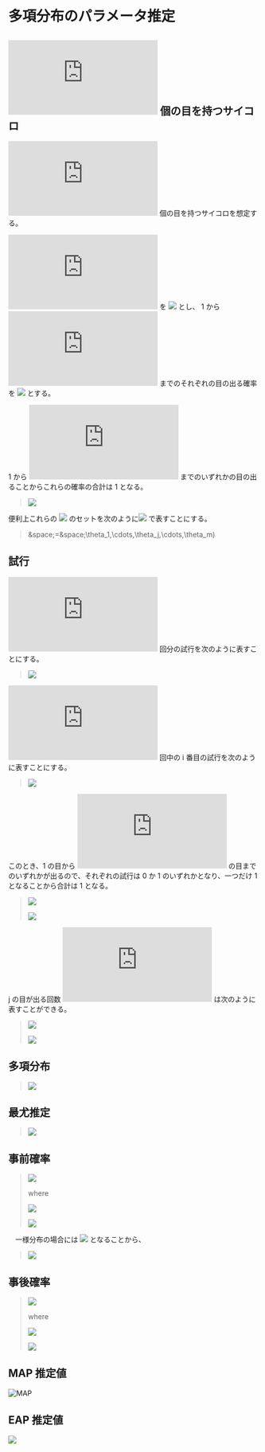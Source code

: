 # 多項分布のパラメータ推定

## ![m](https://latex.codecogs.com/gif.latex?m) 個の目を持つサイコロ

![m](https://latex.codecogs.com/gif.latex?m) 個の目を持つサイコロを想定する。

![j](https://latex.codecogs.com/gif.latex?j) を ![](https://latex.codecogs.com/gif.latex?1\leq&space;j\leq&space;m) とし、
1 から ![m](https://latex.codecogs.com/gif.latex?m) までのそれぞれの目の出る確率を ![](https://latex.codecogs.com/gif.latex?\theta_j) とする。

1 から ![m](https://latex.codecogs.com/gif.latex?m) までのいずれかの目の出ることからこれらの確率の合計は 1 となる。

> ![](https://latex.codecogs.com/gif.latex?\sum_{j=1}^m\theta_j=1)

便利上これらの ![](https://latex.codecogs.com/gif.latex?\theta_j) のセットを次のように![](https://latex.codecogs.com/gif.latex?\boldsymbol{\theta}) で表すことにする。

> 
> &space;=&space;\theta_1,\cdots,\theta_j,\cdots,\theta_m)
> 


## 試行

![n](https://latex.codecogs.com/gif.latex?n) 回分の試行を次のように表すことにする。

> 
> ![](https://latex.codecogs.com/gif.latex?\boldsymbol{x}&space;=&space;\boldsymbol{x}_1,\cdots,\boldsymbol{x}_i,\cdots,\boldsymbol{x}_n)
> 

![n](https://latex.codecogs.com/gif.latex?n) 回中の i 番目の試行を次のように表すことにする。

> ![](https://latex.codecogs.com/gif.latex?\boldsymbol{x}_i&space;=&space;x_{1j},\cdots,x_{ij},\cdots,x_{nj})

このとき、1 の目から ![m](https://latex.codecogs.com/gif.latex?m) の目までのいずれかが出るので、それぞれの試行は 0 か 1 のいずれかとなり、一つだけ 1 となることから合計は 1 となる。

> ![](https://latex.codecogs.com/gif.latex?x_{ij}&space;\in&space;\{0,1\})
> 
> ![](https://latex.codecogs.com/gif.latex?\sum_{j=1}^mx_{ij}=1)
> 

j の目が出る回数 ![r_j](https://latex.codecogs.com/gif.latex?r_j) は次のように表すことができる。

> 
> ![](https://latex.codecogs.com/gif.latex?r_j=\sum_{i=1}^nx_{ij})
> 
> ![](https://latex.codecogs.com/gif.latex?\sum_{j=1}^mr_j=n)
> 


## 多項分布

> 
> ![](https://latex.codecogs.com/gif.latex?p(\boldsymbol{x}|\boldsymbol{\theta})=\prod_{j=1}^m\theta_{j}^{r_j})
> 

## 最尤推定

> 
> ![](https://latex.codecogs.com/gif.latex?\hat{\theta_{j}}&space;=&space;\dfrac{r_j}{n})
> 

## 事前確率

> 
> ![](https://latex.codecogs.com/gif.latex?p(\boldsymbol{\theta})&space;=&space;\dfrac{1}{B(\boldsymbol{\alpha})}\prod_{j=1}^{m}\theta_j^{\alpha_j&space;-1})
> 
> where
> 
> ![](https://latex.codecogs.com/gif.latex?B(\boldsymbol{\alpha})&space;=&space;\dfrac{\Pi_{j=1}^{m}\Gamma(\alpha_j)}{\Gamma(\Sigma_{j=1}^m\alpha_j)})
> 
> ![](https://latex.codecogs.com/gif.latex?\boldsymbol{\alpha}&space;=&space;\alpha_1,\cdots,\alpha_j,\cdots,\alpha_m)

　一様分布の場合には ![](https://latex.codecogs.com/gif.latex?\alpha_j&space;=&space;1) となることから、

> ![](https://latex.codecogs.com/gif.latex?B(\boldsymbol{\alpha})&space;=&space;\dfrac{\Pi_{j=1}^{m}\Gamma(1)}{\Gamma(\Sigma_{j=1}^m1)}&space;=&space;\dfrac{1}{(m-1)!})
> 

## 事後確率

> 
> ![](https://latex.codecogs.com/gif.latex?p(\boldsymbol{\theta}|\boldsymbol{x})=\dfrac{1}{B(\boldsymbol{\alpha'})}\prod_{j=1}^{m}\theta_j^{\alpha_j'-1})
> 
> where
> 
> ![](https://latex.codecogs.com/gif.latex?\boldsymbol{\alpha'}&space;=&space;\alpha_1',\cdots,\alpha_j',\cdots,\alpha_m')
> 
> ![](https://latex.codecogs.com/gif.latex?\alpha_{j}'&space;=&space;\alpha_j+r_j)
> 

## MAP 推定値

![MAP](https://latex.codecogs.com/gif.latex?\hat{\theta_j}_{MAP}=\dfrac{r_j&space;&plus;&space;\alpha_j&space;-1}{n+\Sigma_{j=1}^{m}r_j-m})

## EAP 推定値

![](https://latex.codecogs.com/gif.latex?{\hat{\theta_j}}_{EAP}=\dfrac{r_j&plus;\alpha_j}{n&plus;\Sigma_{j=1}^{m}r_j})

